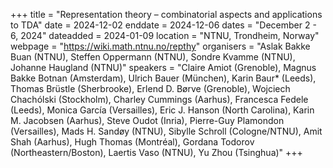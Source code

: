 +++
title = "Representation theory – combinatorial aspects and applications to TDA"
date = 2024-12-02
enddate = 2024-12-06
dates = "December 2 - 6, 2024"
dateadded = 2024-01-09
location = "NTNU, Trondheim, Norway"
webpage = "https://wiki.math.ntnu.no/repthy"
organisers = "Aslak Bakke Buan (NTNU), Steffen Oppermann (NTNU), Sondre Kvamme (NTNU), Johanne Haugland (NTNU)"
speakers = "Claire Amiot (Grenoble), Magnus Bakke Botnan (Amsterdam), Ulrich Bauer (München), Karin Baur* (Leeds), Thomas Brüstle (Sherbrooke), Erlend D. Børve (Grenoble), Wojciech Chachólski (Stockholm), Charley Cummings (Aarhus), Francesca Fedele (Leeds), Monica García (Versailles), Eric J. Hanson (North Carolina), Karin M. Jacobsen (Aarhus), Steve Oudot (Inria), Pierre-Guy Plamondon (Versailles), Mads H. Sandøy (NTNU), Sibylle Schroll (Cologne/NTNU), Amit Shah (Aarhus), Hugh Thomas (Montréal), Gordana Todorov (Northeastern/Boston), Laertis Vaso (NTNU), Yu Zhou (Tsinghua)"
+++

